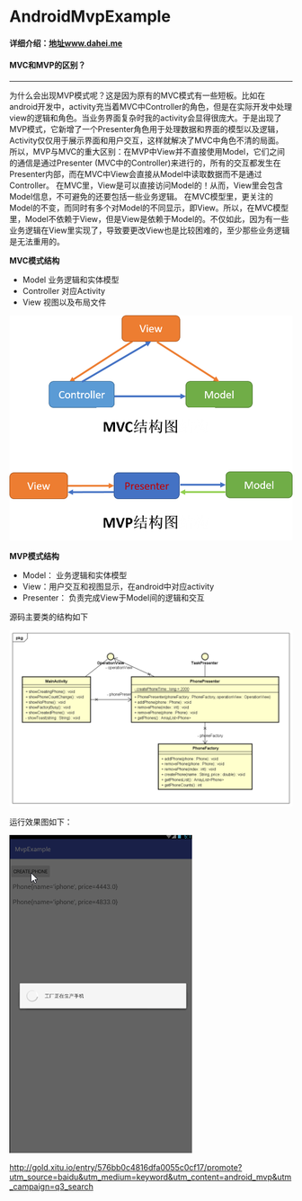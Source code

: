 # AndroidMvpExample
#### 详细介绍：[地址www.dahei.me](http://dahei.me/2016/06/22/mvp/android%20MVP%E6%A8%A1%E5%BC%8F%E4%BB%8B%E7%BB%8D%E4%B8%8E%E5%AE%9E%E6%88%98/)

#### MVC和MVP的区别？

----------
为什么会出现MVP模式呢？这是因为原有的MVC模式有一些短板。比如在android开发中，activity充当着MVC中Controller的角色，但是在实际开发中处理view的逻辑和角色。当业务界面复杂时我的activity会显得很庞大。于是出现了MVP模式，它新增了一个Presenter角色用于处理数据和界面的模型以及逻辑，Activity仅仅用于展示界面和用户交互，这样就解决了MVC中角色不清的局面。
所以，MVP与MVC的重大区别：在MVP中View并不直接使用Model，它们之间的通信是通过Presenter (MVC中的Controller)来进行的，所有的交互都发生在Presenter内部，而在MVC中View会直接从Model中读取数据而不是通过 Controller。
在MVC里，View是可以直接访问Model的！从而，View里会包含Model信息，不可避免的还要包括一些业务逻辑。 在MVC模型里，更关注的Model的不变，而同时有多个对Model的不同显示，即View。所以，在MVC模型里，Model不依赖于View，但是View是依赖于Model的。不仅如此，因为有一些业务逻辑在View里实现了，导致要更改View也是比较困难的，至少那些业务逻辑是无法重用的。

**MVC模式结构**
- Model 业务逻辑和实体模型
- Controller 对应Activity
- View 视图以及布局文件

![Alt text](https://raw.githubusercontent.com/halibobo/BlogImage/master/blog/mvp/mvc_mvp.png)


**MVP模式结构**
- Model： 业务逻辑和实体模型
- View：用户交互和视图显示，在android中对应activity
- Presenter： 负责完成View于Model间的逻辑和交互

源码主要类的结构如下

![Alt text](https://raw.githubusercontent.com/halibobo/BlogImage/master/blog/mvp/ClassDiagram.png)

运行效果图如下：


![Alt text](https://raw.githubusercontent.com/halibobo/BlogImage/master/blog/mvp/mvp.gif)

http://gold.xitu.io/entry/576bb0c4816dfa0055c0cf17/promote?utm_source=baidu&utm_medium=keyword&utm_content=android_mvp&utm_campaign=q3_search